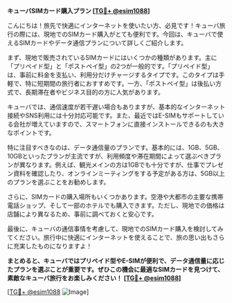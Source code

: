 **キューバSIMカード購入プラン [[TG💪+ @esim1088](https://t.me/s/esim1088)]**

こんにちは！旅先で快適にインターネットを使いたい方、必見です！キューバ旅行の際には、現地でのSIMカード購入がとても便利です。今回は、キューバで使えるSIMカードやデータ通信プランについて詳しくご紹介します。

まず、現地で販売されているSIMカードにはいくつかの種類があります。主に「プリペイド型」と「ポストペイ型」の2つが一般的です。「プリペイド型」は、事前に料金を支払い、利用分だけチャージするタイプです。このタイプは手軽で、特に短期間の旅行者におすすめです。一方、「ポストペイ型」は後払い方式で、長期滞在者やビジネス目的の方に人気があります。

キューバでは、通信速度が若干遅い場合もありますが、基本的なインターネット接続やSNS利用には十分対応可能です。また、最近ではE-SIMもサポートしている会社が増えていますので、スマートフォンに直接インストールできるのも大きなポイントです。

特に注目すべきなのは、データ通信量のプランです。基本的には、1GB、5GB、10GBといったプランが主流ですが、利用頻度や滞在期間によって選ぶべきプランが異なります。例えば、観光メインの方は1GBでも十分ですが、仕事でプレゼン資料を確認したり、オンラインミーティングをする予定がある方は、5GB以上のプランを選ぶことをお勧めします。

さらに、SIMカードの購入場所もいくつかあります。空港や大都市の主要な携帯電話ショップ、そして一部のホテルでも購入できます。ただし、現地での価格は店舗により異なるため、事前に調べておくと安心です。

最後に、キューバの通信事情を考慮して、現地でのSIMカード購入を検討してみてください。旅行中に快適にインターネットを使えることで、旅の思い出もさらに充実したものになりますよ！

**まとめると、キューバではプリペイド型やE-SIMが便利で、データ通信量に応じたプランを選ぶことが重要です。ぜひこの機会に最適なSIMカードを見つけて、素敵なキューバ旅行をお楽しみください！ [[TG💪+ @esim1088](https://t.me/s/esim1088)]**

[[TG💪+ @esim1088](https://t.me/s/esim1088) ![Image](https://i.postimg.cc/Y0z9fWf4/image.png)]